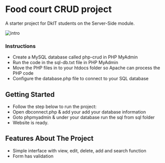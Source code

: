 # Food court CRUD project
A starter project for DkIT students on the Server-Side module.

![intro](https://user-images.githubusercontent.com/66771015/158066196-fa783d31-aa7b-405e-acc9-20536743f0de.jpg)

### Instructions
* Create a MySQL database called php-crud in PHP MyAdmin
* Run the code in the sql-db.txt file in PHP MyAdmin
* Move the PHP files in to your htdocs folder so Apache can process the PHP code
* Configure the database.php file to connect to your SQL database

## Getting Started
* Follow the step below to run the project:
* Open dbconnect.php & add your add your database information
* Goto phpmyadmin & under your database run the sql from sql folder
* Website is ready.

## Features About The Project
* Simple interface with view, edit, delete, add and search function
* Form has validation
